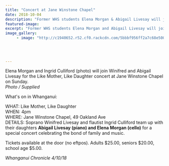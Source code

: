 ```yaml
---
title: "Concert at Jane Winstone Chapel"
date: 2018-10-04
description: "Former WHS students Elena Morgan & Abigail Livesay will join their Mothers for the 'Like Mother, Like Daughter' concert..."
featured-image: 
excerpt: "Former WHS students Elena Morgan and Abigail Livesay will join their Mothers for the 'Like Mother, Like Daughter' concert at Jane Winstone Chapel."
image_gallery:
	 - image: "http://c1940652.r52.cf0.rackcdn.com/5bbbf956ff2a7c68e500023b/Abigail-Livesay-Jane-Winstone-RCP.jpg"
	
	
	
	
---
```


<p><span>Elena Morgan and Ingrid Culliford (photo) will join Winifred and Abigail Livesay for the Like Mother, Like Daughter concert at Jane Winstone Chapel on Sunday. <br /><em>Photo / Supplied</em></span></p>
<p><span>What's on in Whanganui:</span></p>
<p><span><span>WHAT: Like Mother, Like Daughter</span><br /><span>WHEN: 4pm</span><br /><span>WHERE: Jane Winstone Chapel, 49 Oakland Ave</span><br /><span>DETAILS: Soprano Winifred Livesay and flautist Ingrid Culliford team up with their daughters <strong>Abigail Livesay (piano) and Elena Morgan (cello)</strong> for a special concert celebrating the bond of family and music. </span></span></p>
<p><span><span>Tickets available at the door (no eftpos). Adults $25.00, seniors $20.00, school age $5.00.</span></span></p>
<p><em>Whanganui Chronicle 4/10/18</em></p>

